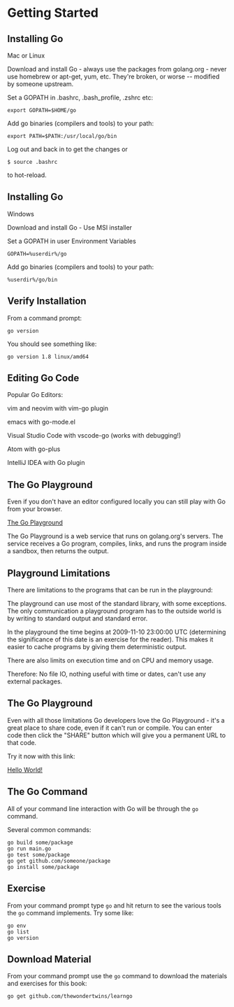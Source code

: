 # Getting Started

## Installing Go 

Mac or Linux

Download and install Go - always use the packages from golang.org - never use homebrew or apt-get, yum, etc. They're broken, or worse -- modified by someone upstream.

Set a GOPATH in .bashrc, .bash_profile, .zshrc etc:

	export GOPATH=$HOME/go

Add go binaries (compilers and tools) to your path:

	export PATH=$PATH:/usr/local/go/bin

Log out and back in to get the changes or

	$ source .bashrc

to hot-reload.


## Installing Go 

Windows

Download and install Go - Use MSI installer

Set a GOPATH in user Environment Variables

	GOPATH=%userdir%/go

Add go binaries (compilers and tools) to your path:

	%userdir%/go/bin	

## Verify Installation

From a command prompt:
	
	go version

You should see something like:

	go version 1.8 linux/amd64


## Editing Go Code

Popular Go Editors:

vim and neovim with vim-go plugin 

emacs with go-mode.el

Visual Studio Code with vscode-go (works with debugging!) 

Atom with go-plus

IntelliJ IDEA with Go plugin


## The Go Playground

Even if you don't have an editor configured locally you can still play with Go from your browser.

[The Go Playground](https://play.golang.org)

The Go Playground is a web service that runs on golang.org's servers. The service receives a Go program, compiles, links, and runs the program inside a sandbox, then returns the output.

## Playground Limitations

There are limitations to the programs that can be run in the playground:

The playground can use most of the standard library, with some exceptions. The only communication a playground program has to the outside world is by writing to standard output and standard error.

In the playground the time begins at 2009-11-10 23:00:00 UTC (determining the significance of this date is an exercise for the reader). This makes it easier to cache programs by giving them deterministic output.

There are also limits on execution time and on CPU and memory usage.

Therefore: No file IO, nothing useful with time or dates, can't use any external packages.

##  The Go Playground

Even with all those limitations Go developers love the Go Playground - it's a great place to share code, even if it can't run or compile. You can enter code then click the "SHARE" button which will give you a permanent URL to that code.

Try it now with this link: 

[Hello World!](https://play.golang.org/p/992fMmkkxr) 

## The Go Command

All of your command line interaction with Go will be through the `go` command.

Several common commands:
	
	go build some/package
	go run main.go
	go test some/package
	go get github.com/someone/package
	go install some/package



## Exercise

From your command prompt type `go` and hit return to see the various tools the `go` command implements.  Try some like:

	go env
	go list
	go version

## Download Material

From your command prompt use the `go` command to download the materials and exercises for this book:

	go get github.com/thewondertwins/learngo

